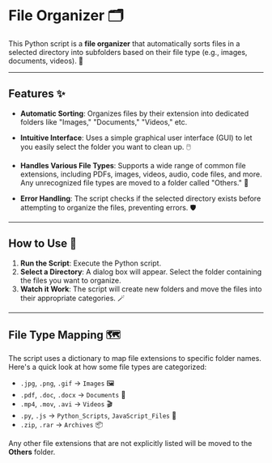 # File Organizer 🗂️

This Python script is a **file organizer** that automatically sorts files in a selected directory into subfolders based on their file type (e.g., images, documents, videos). 🧹

---

## Features ✨

* **Automatic Sorting**: Organizes files by their extension into dedicated folders like "Images," "Documents," "Videos," etc.
  
* **Intuitive Interface**: Uses a simple graphical user interface (GUI) to let you easily select the folder you want to clean up. 🖱️
  
* **Handles Various File Types**: Supports a wide range of common file extensions, including PDFs, images, videos, audio, code files, and more. Any unrecognized file types are moved to a folder called "Others." 📁
  
* **Error Handling**: The script checks if the selected directory exists before attempting to organize the files, preventing errors. 🛡️

---

## How to Use 🚀

1.  **Run the Script**: Execute the Python script.
2.  **Select a Directory**: A dialog box will appear. Select the folder containing the files you want to organize.
3.  **Watch it Work**: The script will create new folders and move the files into their appropriate categories. 🪄

---

## File Type Mapping 🗺️

The script uses a dictionary to map file extensions to specific folder names. Here's a quick look at how some file types are categorized:

* `.jpg`, `.png`, `.gif` → `Images` 🖼️
* `.pdf`, `.doc`, `.docx` → `Documents` 📄
* `.mp4`, `.mov`, `.avi` → `Videos` 🎬
* `.py`, `.js` → `Python_Scripts`, `JavaScript_Files` 🐍
* `.zip`, `.rar` → `Archives` 📦

Any other file extensions that are not explicitly listed will be moved to the **Others** folder.
